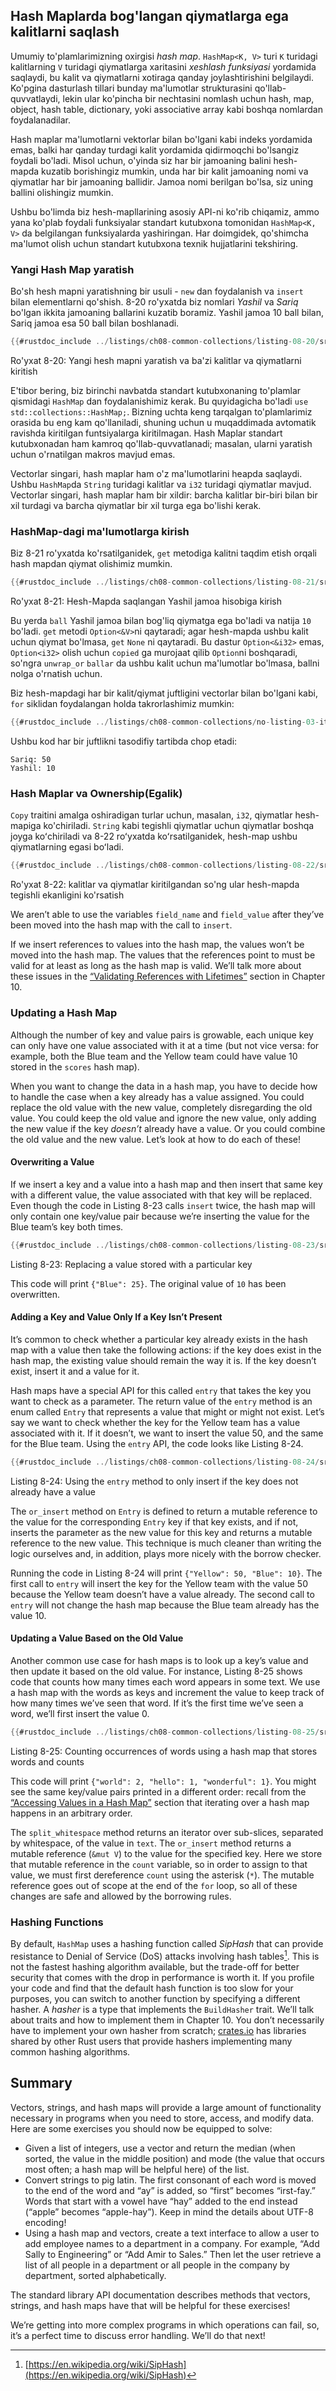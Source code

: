 ## Hash Maplarda bog'langan qiymatlarga ega kalitlarni saqlash

Umumiy to'plamlarimizning oxirgisi *hash map*. `HashMap<K, V>` turi `K` turidagi kalitlarning `V` turidagi qiymatlarga xaritasini *xeshlash funksiyasi* yordamida saqlaydi, bu kalit va qiymatlarni xotiraga qanday joylashtirishini belgilaydi. Ko'pgina dasturlash tillari bunday ma'lumotlar strukturasini qo'llab-quvvatlaydi, lekin ular ko'pincha bir nechtasini nomlash uchun hash, map, object, hash table, dictionary, yoki associative array kabi boshqa nomlardan foydalanadilar.

Hash maplar ma'lumotlarni vektorlar bilan bo'lgani kabi indeks yordamida emas, balki har qanday turdagi kalit yordamida qidirmoqchi bo'lsangiz foydali bo'ladi. Misol uchun, o'yinda siz har bir jamoaning balini hesh-mapda kuzatib borishingiz mumkin, unda har bir kalit jamoaning nomi va qiymatlar har bir jamoaning ballidir. Jamoa nomi berilgan bo'lsa, siz uning ballini olishingiz mumkin.

Ushbu bo'limda biz hesh-mapllarining asosiy API-ni ko'rib chiqamiz, ammo yana ko'plab foydali funksiyalar standart kutubxona tomonidan `HashMap<K, V>` da belgilangan funksiyalarda yashiringan.
Har doimgidek, qo'shimcha ma'lumot olish uchun standart kutubxona texnik hujjatlarini tekshiring.

### Yangi Hash Map yaratish

Bo'sh hesh mapni yaratishning bir usuli - `new` dan foydalanish va `insert` bilan elementlarni qo'shish. 8-20 ro'yxatda biz nomlari *Yashil* va *Sariq* bo'lgan ikkita jamoaning ballarini kuzatib boramiz. Yashil jamoa 10 ball bilan, Sariq jamoa esa 50 ball bilan boshlanadi.

```rust
{{#rustdoc_include ../listings/ch08-common-collections/listing-08-20/src/main.rs:here}}
```

<span class="caption">Ro'yxat 8-20: Yangi hesh mapni yaratish va ba'zi kalitlar va qiymatlarni kiritish</span>

E'tibor bering, biz birinchi navbatda standart kutubxonaning to'plamlar qismidagi `HashMap` dan foydalanishimiz kerak. Bu quyidagicha bo'ladi `use std::collections::HashMap;`. Bizning uchta keng tarqalgan to'plamlarimiz orasida bu eng kam qo'llaniladi, shuning uchun u muqaddimada avtomatik ravishda kiritilgan funtsiyalarga kiritilmagan. Hash Maplar standart kutubxonadan ham kamroq qo'llab-quvvatlanadi; masalan, ularni yaratish uchun o'rnatilgan makros mavjud emas.

Vectorlar singari, hash maplar ham o'z ma'lumotlarini heapda saqlaydi. Ushbu `HashMap`da `String` turidagi kalitlar va `i32` turidagi qiymatlar mavjud. Vectorlar singari, hash maplar ham bir xildir: barcha kalitlar bir-biri bilan bir xil turdagi va barcha qiymatlar bir xil turga ega bo'lishi kerak.

### HashMap-dagi ma'lumotlarga kirish

Biz 8-21 ro'yxatda ko'rsatilganidek, `get` metodiga kalitni taqdim etish orqali hash mapdan qiymat olishimiz mumkin.

```rust
{{#rustdoc_include ../listings/ch08-common-collections/listing-08-21/src/main.rs:here}}
```

<span class="caption">Ro'yxat 8-21: Hesh-Mapda saqlangan Yashil jamoa hisobiga kirish</span>

Bu yerda `ball` Yashil jamoa bilan bog'liq qiymatga ega bo'ladi va natija `10` bo'ladi. `get` metodi `Option<&V>`ni qaytaradi; agar hesh-mapda ushbu kalit uchun qiymat bo'lmasa, `get` `None` ni qaytaradi. Bu dastur `Option<&i32>` emas, `Option<i32>` olish uchun `copied` ga murojaat qilib `Option`ni boshqaradi, so'ngra `unwrap_or` `ballar` da ushbu kalit uchun ma'lumotlar bo'lmasa, ballni nolga o'rnatish uchun.

Biz hesh-mapdagi har bir kalit/qiymat juftligini vectorlar bilan bo'lgani kabi, `for` siklidan foydalangan holda takrorlashimiz mumkin:

```rust
{{#rustdoc_include ../listings/ch08-common-collections/no-listing-03-iterate-over-hashmap/src/main.rs:here}}
```

Ushbu kod har bir juftlikni tasodifiy tartibda chop etadi:

```text
Sariq: 50
Yashil: 10
```

### Hash Maplar va Ownership(Egalik)

`Copy` traitini amalga oshiradigan turlar uchun, masalan, `i32`, qiymatlar hesh-mapiga ko'chiriladi. `String` kabi tegishli qiymatlar uchun qiymatlar boshqa joyga koʻchiriladi va 8-22 roʻyxatda koʻrsatilganidek, hesh-map ushbu qiymatlarning egasi boʻladi.

```rust
{{#rustdoc_include ../listings/ch08-common-collections/listing-08-22/src/main.rs:here}}
```

<span class="caption">Ro'yxat 8-22: kalitlar va qiymatlar kiritilgandan so'ng ular hesh-mapda tegishli ekanligini ko'rsatish</span>

We aren’t able to use the variables `field_name` and `field_value` after
they’ve been moved into the hash map with the call to `insert`.

If we insert references to values into the hash map, the values won’t be moved
into the hash map. The values that the references point to must be valid for at
least as long as the hash map is valid. We’ll talk more about these issues in
the [“Validating References with
Lifetimes”][validating-references-with-lifetimes]<!-- ignore --> section in
Chapter 10.

### Updating a Hash Map

Although the number of key and value pairs is growable, each unique key can
only have one value associated with it at a time (but not vice versa: for
example, both the Blue team and the Yellow team could have value 10 stored in
the `scores` hash map).

When you want to change the data in a hash map, you have to decide how to
handle the case when a key already has a value assigned. You could replace the
old value with the new value, completely disregarding the old value. You could
keep the old value and ignore the new value, only adding the new value if the
key *doesn’t* already have a value. Or you could combine the old value and the
new value. Let’s look at how to do each of these!

#### Overwriting a Value

If we insert a key and a value into a hash map and then insert that same key
with a different value, the value associated with that key will be replaced.
Even though the code in Listing 8-23 calls `insert` twice, the hash map will
only contain one key/value pair because we’re inserting the value for the Blue
team’s key both times.

```rust
{{#rustdoc_include ../listings/ch08-common-collections/listing-08-23/src/main.rs:here}}
```

<span class="caption">Listing 8-23: Replacing a value stored with a particular
key</span>

This code will print `{"Blue": 25}`. The original value of `10` has been
overwritten.

<!-- Old headings. Do not remove or links may break. -->
<a id="only-inserting-a-value-if-the-key-has-no-value"></a>

#### Adding a Key and Value Only If a Key Isn’t Present

It’s common to check whether a particular key already exists in the hash map
with a value then take the following actions: if the key does exist in the hash
map, the existing value should remain the way it is. If the key doesn’t exist,
insert it and a value for it.

Hash maps have a special API for this called `entry` that takes the key you
want to check as a parameter. The return value of the `entry` method is an enum
called `Entry` that represents a value that might or might not exist. Let’s say
we want to check whether the key for the Yellow team has a value associated
with it. If it doesn’t, we want to insert the value 50, and the same for the
Blue team. Using the `entry` API, the code looks like Listing 8-24.

```rust
{{#rustdoc_include ../listings/ch08-common-collections/listing-08-24/src/main.rs:here}}
```

<span class="caption">Listing 8-24: Using the `entry` method to only insert if
the key does not already have a value</span>

The `or_insert` method on `Entry` is defined to return a mutable reference to
the value for the corresponding `Entry` key if that key exists, and if not,
inserts the parameter as the new value for this key and returns a mutable
reference to the new value. This technique is much cleaner than writing the
logic ourselves and, in addition, plays more nicely with the borrow checker.

Running the code in Listing 8-24 will print `{"Yellow": 50, "Blue": 10}`. The
first call to `entry` will insert the key for the Yellow team with the value
50 because the Yellow team doesn’t have a value already. The second call to
`entry` will not change the hash map because the Blue team already has the
value 10.

#### Updating a Value Based on the Old Value

Another common use case for hash maps is to look up a key’s value and then
update it based on the old value. For instance, Listing 8-25 shows code that
counts how many times each word appears in some text. We use a hash map with
the words as keys and increment the value to keep track of how many times we’ve
seen that word. If it’s the first time we’ve seen a word, we’ll first insert
the value 0.

```rust
{{#rustdoc_include ../listings/ch08-common-collections/listing-08-25/src/main.rs:here}}
```

<span class="caption">Listing 8-25: Counting occurrences of words using a hash
map that stores words and counts</span>

This code will print `{"world": 2, "hello": 1, "wonderful": 1}`. You might see
the same key/value pairs printed in a different order: recall from the
[“Accessing Values in a Hash Map”][access]<!-- ignore --> section that
iterating over a hash map happens in an arbitrary order.

The `split_whitespace` method returns an iterator over sub-slices, separated by
whitespace, of the value in `text`. The `or_insert` method returns a mutable
reference (`&mut V`) to the value for the specified key. Here we store that
mutable reference in the `count` variable, so in order to assign to that value,
we must first dereference `count` using the asterisk (`*`). The mutable
reference goes out of scope at the end of the `for` loop, so all of these
changes are safe and allowed by the borrowing rules.

### Hashing Functions

By default, `HashMap` uses a hashing function called *SipHash* that can provide
resistance to Denial of Service (DoS) attacks involving hash
tables[^siphash]<!-- ignore -->. This is not the fastest hashing algorithm
available, but the trade-off for better security that comes with the drop in
performance is worth it. If you profile your code and find that the default
hash function is too slow for your purposes, you can switch to another function
by specifying a different hasher. A *hasher* is a type that implements the
`BuildHasher` trait. We’ll talk about traits and how to implement them in
Chapter 10. You don’t necessarily have to implement your own hasher from
scratch; [crates.io](https://crates.io/)<!-- ignore --> has libraries shared by
other Rust users that provide hashers implementing many common hashing
algorithms.

[^siphash]: [https://en.wikipedia.org/wiki/SipHash](https://en.wikipedia.org/wiki/SipHash)

## Summary

Vectors, strings, and hash maps will provide a large amount of functionality
necessary in programs when you need to store, access, and modify data. Here are
some exercises you should now be equipped to solve:

* Given a list of integers, use a vector and return the median (when sorted,
  the value in the middle position) and mode (the value that occurs most often;
  a hash map will be helpful here) of the list.
* Convert strings to pig latin. The first consonant of each word is moved to
  the end of the word and “ay” is added, so “first” becomes “irst-fay.” Words
  that start with a vowel have “hay” added to the end instead (“apple” becomes
  “apple-hay”). Keep in mind the details about UTF-8 encoding!
* Using a hash map and vectors, create a text interface to allow a user to add
  employee names to a department in a company. For example, “Add Sally to
  Engineering” or “Add Amir to Sales.” Then let the user retrieve a list of all
  people in a department or all people in the company by department, sorted
  alphabetically.

The standard library API documentation describes methods that vectors, strings,
and hash maps have that will be helpful for these exercises!

We’re getting into more complex programs in which operations can fail, so, it’s
a perfect time to discuss error handling. We’ll do that next!

[validating-references-with-lifetimes]:
ch10-03-lifetime-syntax.html#validating-references-with-lifetimes
[access]: #accessing-values-in-a-hash-map

